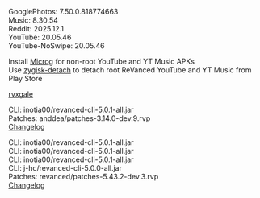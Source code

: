 GooglePhotos: 7.50.0.818774663  
Music: 8.30.54  
Reddit: 2025.12.1  
YouTube: 20.05.46  
YouTube-NoSwipe: 20.05.46  

Install [Microg](https://github.com/ReVanced/GmsCore/releases) for non-root YouTube and YT Music APKs  
Use [zygisk-detach](https://github.com/j-hc/zygisk-detach) to detach root ReVanced YouTube and YT Music from Play Store  

[rvxgale](https://github.com/EricDark231/RVXGALE)
  
CLI: inotia00/revanced-cli-5.0.1-all.jar  
Patches: anddea/patches-3.14.0-dev.9.rvp  
[Changelog](https://github.com/anddea/revanced-patches/releases/tag/v3.14.0-dev.9)

CLI: inotia00/revanced-cli-5.0.1-all.jar  
CLI: inotia00/revanced-cli-5.0.1-all.jar  
CLI: inotia00/revanced-cli-5.0.1-all.jar  
CLI: j-hc/revanced-cli-5.0.0-all.jar  
Patches: revanced/patches-5.43.2-dev.3.rvp  
[Changelog](https://github.com/revanced/revanced-patches/releases/tag/v5.43.2-dev.3)  
